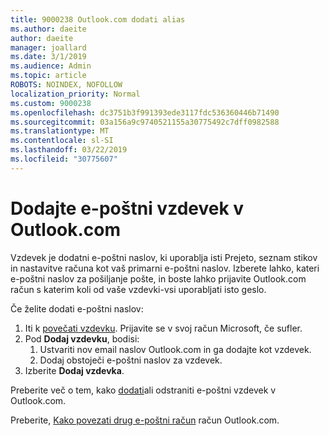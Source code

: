```yaml
---
title: 9000238 Outlook.com dodati alias
ms.author: daeite
author: daeite
manager: joallard
ms.date: 3/1/2019
ms.audience: Admin
ms.topic: article
ROBOTS: NOINDEX, NOFOLLOW
localization_priority: Normal
ms.custom: 9000238
ms.openlocfilehash: dc3751b3f991393ede3117fdc536360446b71490
ms.sourcegitcommit: 03a156a9c9740521155a30775492c7dff0982588
ms.translationtype: MT
ms.contentlocale: sl-SI
ms.lasthandoff: 03/22/2019
ms.locfileid: "30775607"
---
```

# <a name="add-an-email-alias-in-outlookcom"></a>Dodajte e-poštni vzdevek v Outlook.com

Vzdevek je dodatni e-poštni naslov, ki uporablja isti Prejeto, seznam stikov in nastavitve računa kot vaš primarni e-poštni naslov. Izberete lahko, kateri e-poštni naslov za pošiljanje pošte, in boste lahko prijavite Outlook.com račun s katerim koli od vaše vzdevki-vsi uporabljati isto geslo.

Če želite dodati e-poštni naslov:

1. Iti k [povečati vzdevku](https://go.microsoft.com/fwlink/p/?linkid=864833). Prijavite se v svoj račun Microsoft, če sufler.
2. Pod **Dodaj vzdevku**, bodisi:
    1. Ustvariti nov email naslov Outlook.com in ga dodajte kot vzdevek.
    2. Dodaj obstoječi e-poštni naslov za vzdevek.
3. Izberite **Dodaj vzdevka**.

Preberite več o tem, kako [dodati](https://support.office.com/article/459b1989-356d-40fa-a689-8f285b13f1f2)ali odstraniti e-poštni vzdevek v Outlook.com.  

Preberite, [Kako povezati drug e-poštni račun](https://support.office.com/article/c5224df4-5885-4e79-91ba-523aa743f0ba) račun Outlook.com.